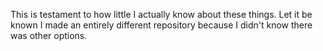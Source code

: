 This is testament to how little I actually know about these things. Let it be known I made an entirely different repository because I didn't know there was other options.

